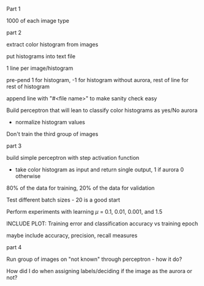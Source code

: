 
Part 1

1000 of each image type

part 2

extract color histogram from images

put histograms into text file

1 line per image/histogram

pre-pend 1 for histogram, -1 for histogram without aurora, rest of line for rest of histogram

append line with "#<file name\>" to make sanity check easy

Build perceptron that will lean to classify color histograms as yes/No aurora
- normalize histogram values

Don't train the third group of images



part 3

build simple perceptron with step activation function
- take color histogram as input and return single output, 1 if aurora 0 otherwise

80% of the data for training, 20% of the data for validation

Test different batch sizes - 20 is a good start

Perform experiments with learning $\mu$ = 0.1, 0.01, 0.001, and 1.5

INCLUDE PLOT:
Training error and classification accuracy vs training epoch

maybe include accuracy, precision, recall measures


part 4

Run group of images on "not known" through perceptron - how it do? 

How did I do when assigning labels/deciding if the image as the aurora or not?